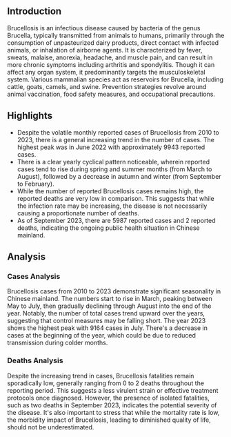 ## Introduction

Brucellosis is an infectious disease caused by bacteria of the genus Brucella, typically transmitted from animals to humans, primarily through the consumption of unpasteurized dairy products, direct contact with infected animals, or inhalation of airborne agents. It is characterized by fever, sweats, malaise, anorexia, headache, and muscle pain, and can result in more chronic symptoms including arthritis and spondylitis. Though it can affect any organ system, it predominantly targets the musculoskeletal system. Various mammalian species act as reservoirs for Brucella, including cattle, goats, camels, and swine. Prevention strategies revolve around animal vaccination, food safety measures, and occupational precautions.

## Highlights

- Despite the volatile monthly reported cases of Brucellosis from 2010 to 2023, there is a general increasing trend in the number of cases. The highest peak was in June 2022 with approximately 9943 reported cases.<br/>
- There is a clear yearly cyclical pattern noticeable, wherein reported cases tend to rise during spring and summer months (from March to August), followed by a decrease in autumn and winter (from September to February).<br/>
- While the number of reported Brucellosis cases remains high, the reported deaths are very low in comparison. This suggests that while the infection rate may be increasing, the disease is not necessarily causing a proportionate number of deaths.<br/>
- As of September 2023, there are 5987 reported cases and 2 reported deaths, indicating the ongoing public health situation in Chinese mainland.

## Analysis

### Cases Analysis

Brucellosis cases from 2010 to 2023 demonstrate significant seasonality in Chinese mainland. The numbers start to rise in March, peaking between May to July, then gradually declining through August into the end of the year. Notably, the number of total cases trend upward over the years, suggesting that control measures may be falling short. The year 2023 shows the highest peak with 9164 cases in July. There's a decrease in cases at the beginning of the year, which could be due to reduced transmission during colder months.

### Deaths Analysis

Despite the increasing trend in cases, Brucellosis fatalities remain sporadically low, generally ranging from 0 to 2 deaths throughout the reporting period. This suggests a less virulent strain or effective treatment protocols once diagnosed. However, the presence of isolated fatalities, such as two deaths in September 2023, indicates the potential severity of the disease. It's also important to stress that while the mortality rate is low, the morbidity impact of Brucellosis, leading to diminished quality of life, should not be underestimated.
